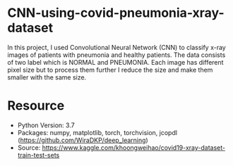 # CNN-using-covid-pneumonia-xray-dataset
In this project, I used Convolutional Neural Network (CNN) to classify x-ray images of patients with pneumonia and healthy patients. The data consists of two label which is NORMAL and PNEUMONIA. Each image has different pixel size but to process them further I reduce the size and make them smaller with the same size. 

# Resource
- Python Version: 3.7
- Packages: numpy, matplotlib, torch, torchvision, jcopdl (https://github.com/WiraDKP/deep_learning)
- Source: https://www.kaggle.com/khoongweihao/covid19-xray-dataset-train-test-sets
